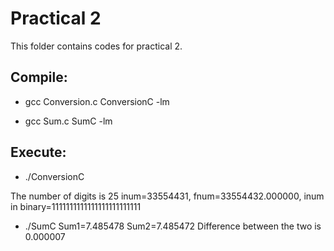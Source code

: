 # Practical 2

This folder contains codes for  practical 2.

## Compile:

* gcc Conversion.c ConversionC -lm

* gcc Sum.c SumC -lm

## Execute:

* ./ConversionC

The number of digits is 25 
inum=33554431, fnum=33554432.000000, inum in binary=1111111111111111111111111

* ./SumC
Sum1=7.485478 
Sum2=7.485472
Difference between the two is 0.000007
